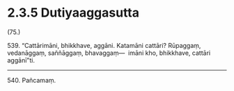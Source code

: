 # 2.3.5 Dutiyaaggasutta

(75.)

539\. “Cattārimāni, bhikkhave, aggāni. Katamāni cattāri? Rūpaggaṃ, vedanāggaṃ, saññāggaṃ, bhavaggaṃ—  imāni kho, bhikkhave, cattāri aggānī”ti.

---

540\. Pañcamaṃ.
